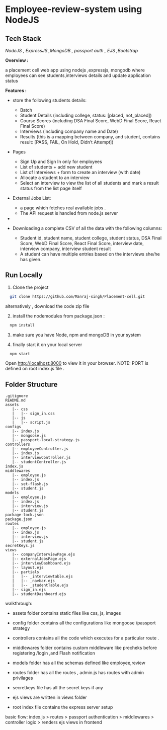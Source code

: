 # Employee-review-system using NodeJS

## Tech Stack

_NodeJS , ExpressJS ,MongoDB , passport auth , EJS ,Bootstrap_

**Overview :**

a placement cell web app using nodejs ,expressjs, mongodb where employees can see students,interviews details and update application status

**Features :**

- store the following students details:

  - Batch
  - Student Details (including college, status: [placed, not_placed])
  - Course Scores (including DSA Final Score, WebD Final Score, React Final Score)
  - Interviews (including company name and Date)
  - Results (this is a mapping between company, and student, contains result: [PASS, FAIL, On
    Hold, Didn’t Attempt])

- Pages

  - Sign Up and Sign In only for employees
  - List of students + add new student
  - List of Interviews + form to create an interview (with date)
  - Allocate a student to an interview
  - Select an interview to view the list of all students and mark a result status from the list
    page itself

- External Jobs List:
  - a page which fetches real available jobs .
  - The API request is handled from node.js server
-
- Downloading a complete CSV of all the data with the following columns:
  - Student id, student name, student college, student status, DSA Final Score, WebD Final
    Score, React Final Score, interview date, interview company, interview student result
  - A student can have multiple entries based on the interviews she/he has given.

## Run Locally

1. Clone the project

```bash
  git clone https://github.com/Manraj-singh/Placement-cell.git
```

alternatively , download the code zip file

2. install the nodemodules from package.json :

```bash
  npm install
```

3. make sure you have Node, npm and mongoDB in your system

4. finally start it on your local server

```bash
  npm start
```

Open [http://localhost:8000](http://localhost:8000) to view it in your browser.
NOTE: PORT is defined on root index.js file .

## Folder Structure

```
.gitignore
README.md
assets
   |-- css
   |   |-- sign_in.css
   |-- js
   |   |-- script.js
configs
   |-- index.js
   |-- mongoose.js
   |-- passport-local-strategy.js
controllers
   |-- employeeController.js
   |-- index.js
   |-- interviewController.js
   |-- studentController.js
index.js
middlewares
   |-- employee.js
   |-- index.js
   |-- set-flash.js
   |-- student.js
models
   |-- employee.js
   |-- index.js
   |-- interview.js
   |-- student.js
package-lock.json
package.json
routes
   |-- employee.js
   |-- index.js
   |-- interview.js
   |-- student.js
secretKeys.js
views
   |-- companyInterviewPage.ejs
   |-- externalJobsPage.ejs
   |-- interviewDashboard.ejs
   |-- layout.ejs
   |-- partials
   |   |-- _interviewtable.ejs
   |   |-- _navbar.ejs
   |   |-- _studentTable.ejs
   |-- sign_in.ejs
   |-- studentDashboard.ejs
```

walkthrough:

- assets folder contains static files like css, js, images

- config folder contains all the configurations like mongoose /passport strategy

- controllers contains all the code which executes for a particular route .

- middlewares folder contains custom middleware like precheks before registering /login ,and Flash notification

- models folder has all the schemas defined like employee,review

- routes folder has all the routes , admin.js has routes with admin privilages

- secretkeys file has all the secret keys if any

- ejs views are written in views folder

- root index file contains the express server setup

basic flow: index.js > routes > passport authentication > middlewares > controller logic > renders ejs views in frontend
